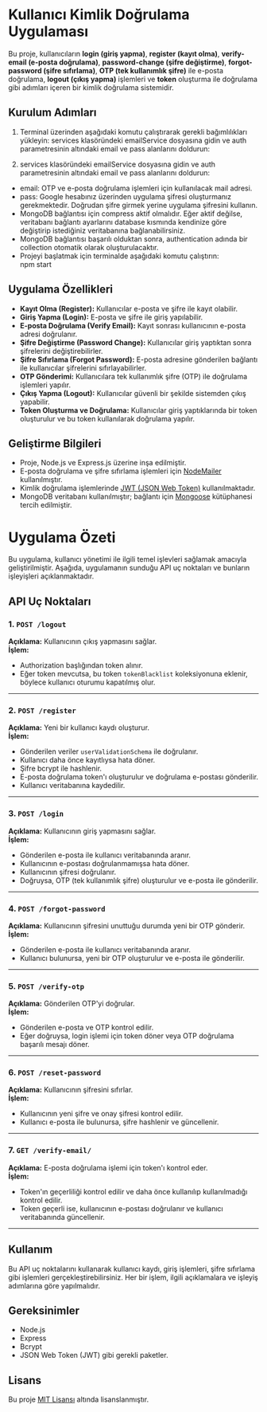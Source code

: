 # Kullanıcı Kimlik Doğrulama Uygulaması

Bu proje, kullanıcıların **login (giriş yapma)**, **register (kayıt olma)**, **verify-email (e-posta doğrulama)**, **password-change (şifre değiştirme)**, **forgot-password (şifre sıfırlama)**, **OTP (tek kullanımlık şifre)** ile e-posta doğrulama, **logout (çıkış yapma)** işlemleri ve **token** oluşturma ile doğrulama gibi adımları içeren bir kimlik doğrulama sistemidir.

## Kurulum Adımları

1. Terminal üzerinden aşağıdaki komutu çalıştırarak gerekli bağımlılıkları yükleyin:
services klasöründeki emailService dosyasına gidin ve auth parametresinin altındaki email ve pass alanlarını doldurun:

2. services klasöründeki emailService dosyasına gidin ve auth parametresinin altındaki email ve pass alanlarını doldurun:

<ul>
    <li>email: OTP ve e-posta doğrulama işlemleri için kullanılacak mail adresi.</li>
    <li>pass: Google hesabınız üzerinden uygulama şifresi oluşturmanız gerekmektedir. Doğrudan şifre girmek yerine uygulama şifresini kullanın.</li>
    <li>MongoDB bağlantısı için compress aktif olmalıdır. Eğer aktif değilse, veritabanı bağlantı ayarlarını database kısmında kendinize göre değiştirip istediğiniz veritabanına bağlanabilirsiniz.</li>
    <li>MongoDB bağlantısı başarılı olduktan sonra, authentication adında bir collection otomatik olarak oluşturulacaktır.</li>
    <li>Projeyi başlatmak için terminalde aşağıdaki komutu çalıştırın:</li>
    npm start
</ul>
    

## Uygulama Özellikleri

- **Kayıt Olma (Register):** Kullanıcılar e-posta ve şifre ile kayıt olabilir.
- **Giriş Yapma (Login):** E-posta ve şifre ile giriş yapılabilir.
- **E-posta Doğrulama (Verify Email):** Kayıt sonrası kullanıcının e-posta adresi doğrulanır.
- **Şifre Değiştirme (Password Change):** Kullanıcılar giriş yaptıktan sonra şifrelerini değiştirebilirler.
- **Şifre Sıfırlama (Forgot Password):** E-posta adresine gönderilen bağlantı ile kullanıcılar şifrelerini sıfırlayabilirler.
- **OTP Gönderimi:** Kullanıcılara tek kullanımlık şifre (OTP) ile doğrulama işlemleri yapılır.
- **Çıkış Yapma (Logout):** Kullanıcılar güvenli bir şekilde sistemden çıkış yapabilir.
- **Token Oluşturma ve Doğrulama:** Kullanıcılar giriş yaptıklarında bir token oluşturulur ve bu token kullanılarak doğrulama yapılır.

## Geliştirme Bilgileri

- Proje, Node.js ve Express.js üzerine inşa edilmiştir.
- E-posta doğrulama ve şifre sıfırlama işlemleri için [NodeMailer](https://nodemailer.com/) kullanılmıştır.
- Kimlik doğrulama işlemlerinde [JWT (JSON Web Token)](https://jwt.io/) kullanılmaktadır.
- MongoDB veritabanı kullanılmıştır; bağlantı için [Mongoose](https://mongoosejs.com/) kütüphanesi tercih edilmiştir.



# Uygulama Özeti

Bu uygulama, kullanıcı yönetimi ile ilgili temel işlevleri sağlamak amacıyla geliştirilmiştir. Aşağıda, uygulamanın sunduğu API uç noktaları ve bunların işleyişleri açıklanmaktadır.

## API Uç Noktaları

### 1. `POST /logout`
**Açıklama:** Kullanıcının çıkış yapmasını sağlar.  
**İşlem:**
- Authorization başlığından token alınır.
- Eğer token mevcutsa, bu token `tokenBlacklist` koleksiyonuna eklenir, böylece kullanıcı oturumu kapatılmış olur.

---

### 2. `POST /register`
**Açıklama:** Yeni bir kullanıcı kaydı oluşturur.  
**İşlem:**
- Gönderilen veriler `userValidationSchema` ile doğrulanır.
- Kullanıcı daha önce kayıtlıysa hata döner.
- Şifre bcrypt ile hashlenir.
- E-posta doğrulama token'ı oluşturulur ve doğrulama e-postası gönderilir.
- Kullanıcı veritabanına kaydedilir.

---

### 3. `POST /login`
**Açıklama:** Kullanıcının giriş yapmasını sağlar.  
**İşlem:**
- Gönderilen e-posta ile kullanıcı veritabanında aranır.
- Kullanıcının e-postası doğrulanmamışsa hata döner.
- Kullanıcının şifresi doğrulanır.
- Doğruysa, OTP (tek kullanımlık şifre) oluşturulur ve e-posta ile gönderilir.

---

### 4. `POST /forgot-password`
**Açıklama:** Kullanıcının şifresini unuttuğu durumda yeni bir OTP gönderir.  
**İşlem:**
- Gönderilen e-posta ile kullanıcı veritabanında aranır.
- Kullanıcı bulunursa, yeni bir OTP oluşturulur ve e-posta ile gönderilir.

---

### 5. `POST /verify-otp`
**Açıklama:** Gönderilen OTP'yi doğrular.  
**İşlem:**
- Gönderilen e-posta ve OTP kontrol edilir.
- Eğer doğruysa, login işlemi için token döner veya OTP doğrulama başarılı mesajı döner.

---

### 6. `POST /reset-password`
**Açıklama:** Kullanıcının şifresini sıfırlar.  
**İşlem:**
- Kullanıcının yeni şifre ve onay şifresi kontrol edilir.
- Kullanıcı e-posta ile bulunursa, şifre hashlenir ve güncellenir.

---

### 7. `GET /verify-email/`
**Açıklama:** E-posta doğrulama işlemi için token'ı kontrol eder.  
**İşlem:**
- Token'ın geçerliliği kontrol edilir ve daha önce kullanılıp kullanılmadığı kontrol edilir.
- Token geçerli ise, kullanıcının e-postası doğrulanır ve kullanıcı veritabanında güncellenir.

---

## Kullanım

Bu API uç noktalarını kullanarak kullanıcı kaydı, giriş işlemleri, şifre sıfırlama gibi işlemleri gerçekleştirebilirsiniz. Her bir işlem, ilgili açıklamalara ve işleyiş adımlarına göre yapılmalıdır.

## Gereksinimler

- Node.js
- Express
- Bcrypt
- JSON Web Token (JWT) gibi gerekli paketler.

## Lisans

Bu proje [MIT Lisansı](LICENSE) altında lisanslanmıştır.
